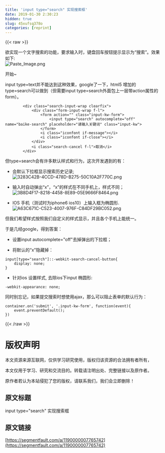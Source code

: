 ```yaml
---
title: 'input type="search" 实现搜索框' 
date: 2019-01-30 2:30:23
hidden: true
slug: 45xufsq378o
categories: [reprint]
---
```


{{< raw >}}

                    
<p>欲实现一个文字搜索的功能，要求输入时，键盘回车按钮提示显示为“搜索”。效果如下:<br><span class="img-wrap"><img data-src="/img/remote/1460000007765745" src="https://static.alili.tech/img/remote/1460000007765745" alt="Paste_Image.png" title="Paste_Image.png" style="cursor: pointer; display: inline;"></span></p>
<p>开始~</p>
<p>input type=text并不能达到这种效果，google了一下，html5 增加的type=search可以做到（但需要input type=search外面包上一层带action属性的form）。</p>
<div class="widget-codetool" style="display:none;">
      <div class="widget-codetool--inner">
      <span class="selectCode code-tool" data-toggle="tooltip" data-placement="top" title="" data-original-title="全选"></span>
      <span type="button" class="copyCode code-tool" data-toggle="tooltip" data-placement="top" data-clipboard-text="        <div class=&quot;search-input-wrap clearfix&quot;>
            <div class=&quot;form-input-wrap f-l&quot;>
                <form action=&quot;&quot; class=&quot;input-kw-form&quot;>
                    <input type=&quot;search&quot; autocomplete=&quot;off&quot; name=&quot;baike-search&quot; placeholder=&quot;请输入关键词&quot; class=&quot;input-kw&quot;>
                </form>
                <i class=&quot;iconfont if-message&quot;></i>
                <i class=&quot;iconfont if-close&quot;></i>
            </div>
            <i class=&quot;search-cancel f-l&quot;>取消</i>
        </div>" title="" data-original-title="复制"></span>
      <span type="button" class="saveToNote code-tool" data-toggle="tooltip" data-placement="top" title="" data-original-title="放进笔记"></span>
      </div>
      </div><pre class="hljs scala"><code>        &lt;div <span class="hljs-class"><span class="hljs-keyword">class</span></span>=<span class="hljs-string">"search-input-wrap clearfix"</span>&gt;
            &lt;div <span class="hljs-class"><span class="hljs-keyword">class</span></span>=<span class="hljs-string">"form-input-wrap f-l"</span>&gt;
                &lt;form action=<span class="hljs-string">""</span> <span class="hljs-class"><span class="hljs-keyword">class</span></span>=<span class="hljs-string">"input-kw-form"</span>&gt;
                    &lt;input <span class="hljs-class"><span class="hljs-keyword">type</span></span>=<span class="hljs-string">"search"</span> autocomplete=<span class="hljs-string">"off"</span> name=<span class="hljs-string">"baike-search"</span> placeholder=<span class="hljs-string">"请输入关键词"</span> <span class="hljs-class"><span class="hljs-keyword">class</span></span>=<span class="hljs-string">"input-kw"</span>&gt;
                &lt;/form&gt;
                &lt;i <span class="hljs-class"><span class="hljs-keyword">class</span></span>=<span class="hljs-string">"iconfont if-message"</span>&gt;&lt;/i&gt;
                &lt;i <span class="hljs-class"><span class="hljs-keyword">class</span></span>=<span class="hljs-string">"iconfont if-close"</span>&gt;&lt;/i&gt;
            &lt;/div&gt;
            &lt;i <span class="hljs-class"><span class="hljs-keyword">class</span></span>=<span class="hljs-string">"search-cancel f-l"</span>&gt;取消&lt;/i&gt;
        &lt;/div&gt;</code></pre>
<p>但type=search会有许多默认样式和行为，这次开发遇到的有：</p>
<ul>
<li><p>会默认下拉框显示搜索历史记录;<br><span class="img-wrap"><img data-src="/img/remote/1460000007765746" src="https://static.alili.tech/img/remote/1460000007765746" alt="3283C42B-4CCD-478D-B275-50C10A2F770C.png" title="3283C42B-4CCD-478D-B275-50C10A2F770C.png" style="cursor: pointer; display: inline;"></span></p></li>
<li><p>输入时自动弹出“x”，“x”的样式在不同手机上，样式不同；<br><span class="img-wrap"><img data-src="/img/remote/1460000007765747" src="https://static.alili.tech/img/remote/1460000007765747" alt="3B8D4F17-8218-4458-8E89-05E9666F8464.png" title="3B8D4F17-8218-4458-8E89-05E9666F8464.png" style="cursor: pointer; display: inline;"></span></p></li>
<li><p>IOS 手机（测试时为iphone6 ios10）上输入框为椭圆形.<br><span class="img-wrap"><img data-src="/img/remote/1460000007765748" src="https://static.alili.tech/img/remote/1460000007765748" alt="A63C671C-C523-4007-976F-C84DF29BC052.png" title="A63C671C-C523-4007-976F-C84DF29BC052.png" style="cursor: pointer; display: inline;"></span></p></li>
</ul>
<p>但我们希望样式按照我们自定义的样式显示，并且各个手机上能统一。</p>
<p>于是几经google，得到答案：</p>
<ul>
<li><p>设置input autocomplete="off"去掉弹出的下拉框；</p></li>
<li><p>将默认的“x”隐藏掉：</p></li>
</ul>
<div class="widget-codetool" style="display:none;">
      <div class="widget-codetool--inner">
      <span class="selectCode code-tool" data-toggle="tooltip" data-placement="top" title="" data-original-title="全选"></span>
      <span type="button" class="copyCode code-tool" data-toggle="tooltip" data-placement="top" data-clipboard-text="input[type=&quot;search&quot;]::-webkit-search-cancel-button{
    display: none;
}" title="" data-original-title="复制"></span>
      <span type="button" class="saveToNote code-tool" data-toggle="tooltip" data-placement="top" title="" data-original-title="放进笔记"></span>
      </div>
      </div><pre class="hljs elixir"><code>input[type=<span class="hljs-string">"search"</span>]<span class="hljs-symbol">:</span><span class="hljs-symbol">:-webkit-search-cancel-button</span>{
    <span class="hljs-symbol">display:</span> none;
}</code></pre>
<ul><li><p>针对ios 设置样式, 去除ios下input 椭圆形:</p></li></ul>
<div class="widget-codetool" style="display:none;">
      <div class="widget-codetool--inner">
      <span class="selectCode code-tool" data-toggle="tooltip" data-placement="top" title="" data-original-title="全选"></span>
      <span type="button" class="copyCode code-tool" data-toggle="tooltip" data-placement="top" data-clipboard-text="    -webkit-appearance: none;" title="" data-original-title="复制"></span>
      <span type="button" class="saveToNote code-tool" data-toggle="tooltip" data-placement="top" title="" data-original-title="放进笔记"></span>
      </div>
      </div><pre class="hljs fortran"><code style="word-break: break-word; white-space: initial;">    -webkit-appearance: <span class="hljs-keyword">none</span>;</code></pre>
<p>同时别忘记，如果提交搜索时想使用ajax，那么可以阻止表单的默认行为：</p>
<div class="widget-codetool" style="display:none;">
      <div class="widget-codetool--inner">
      <span class="selectCode code-tool" data-toggle="tooltip" data-placement="top" title="" data-original-title="全选"></span>
      <span type="button" class="copyCode code-tool" data-toggle="tooltip" data-placement="top" data-clipboard-text="container.on('submit', '.input-kw-form', function(event){
    event.preventDefault();
})" title="" data-original-title="复制"></span>
      <span type="button" class="saveToNote code-tool" data-toggle="tooltip" data-placement="top" title="" data-original-title="放进笔记"></span>
      </div>
      </div><pre class="hljs actionscript"><code>container.on(<span class="hljs-string">'submit'</span>, <span class="hljs-string">'.input-kw-form'</span>, <span class="hljs-function"><span class="hljs-keyword">function</span><span class="hljs-params">(event)</span></span>{
    event.preventDefault();
})</code></pre>

                
{{< /raw >}}

# 版权声明
本文资源来源互联网，仅供学习研究使用，版权归该资源的合法拥有者所有，

本文仅用于学习、研究和交流目的。转载请注明出处、完整链接以及原作者。

原作者若认为本站侵犯了您的版权，请联系我们，我们会立即删除！

## 原文标题
input type="search" 实现搜索框

## 原文链接
[https://segmentfault.com/a/1190000007765742](https://segmentfault.com/a/1190000007765742)

